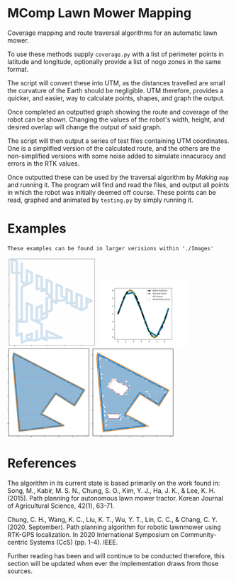 # MComp Lawn Mower Mapping
 
 Coverage mapping and route traversal algorithms for an automatic lawn mower.
 
 To use these methods supply `coverage.py` with a list of perimeter points in 
 latitude and longitude, optionally provide a list of nogo zones in the same format.
 
 The script will convert these into UTM, as the distances travelled are small 
 the curvature of the Earth should be negligible. UTM therefore, provides a quicker,
 and easier, way to calculate points, shapes, and graph the output. 
 
 Once completed an outputted graph showing the route and coverage of the robot can be shown.
 Changing the values of the robot's width, height, and desired overlap will change the output of said graph.
 
 The script will then output a series of test files containing UTM coordinates. One is a simplified version
 of the calculated route, and the others are the non-simplified versions with some noise added to simulate
 innacuracy and errors in the RTK values. 
 
 Once outputted these can be used by the traversal algorithm by *Making* `map` and running it. 
 The program will find and read the files, and output all points in which the robot was initially
 deemed off course. These points can be read, graphed and animated by `testing.py` by simply 
 running it.
 
# Examples 

	These examples can be found in larger verisions within './Images'

![Testing_Traversal_Mapping_Animated](./Images/Traversal_Test_SM.gif)
![Testing_Traversal_Mapping_Animated](./Images/Traversal_Sine_SM.png)
![Testing_Traversal_Mapping_Animated](./Images/Garden_Example_SM.png)
![Testing_Traversal_Mapping_Animated](./Images/Nogo_Zones_SM.png)

# References

The algorithm in its current state is based primarily on the work found in:
Song, M., Kabir, M. S. N., Chung, S. O., Kim, Y. J., Ha, J. K., & Lee, K. H. (2015). Path planning for autonomous lawn mower tractor. Korean Journal of Agricultural Science, 42(1), 63-71.

Chung, C. H., Wang, K. C., Liu, K. T., Wu, Y. T., Lin, C. C., & Chang, C. Y. (2020, September). Path planning algorithm for robotic lawnmower using RTK-GPS localization. In 2020 International Symposium on Community-centric Systems (CcS) (pp. 1-4). IEEE.

Further reading has been and will continue to be conducted therefore, this section will be updated when ever the implementation draws from those sources.
